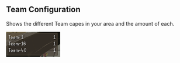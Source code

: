 ## Team Configuration

Shows the different Team capes in your area and the amount of each.

![Team](img/team/team_overlay.png)
